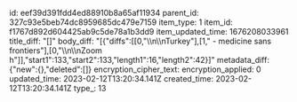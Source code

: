 id: eef39d391fdd4ed88910b8a65af11934
parent_id: 327c93e5beb74dc8959685dc479e7159
item_type: 1
item_id: f1767d892d604425ab9c5de78a1b3dd9
item_updated_time: 1676208033961
title_diff: "[]"
body_diff: "[{\"diffs\":[[0,\"\\\n\\\nTurkey\"],[1,\" - medicine sans frontiers\"],[0,\"\\\n\\\nZoom h\"]],\"start1\":133,\"start2\":133,\"length1\":16,\"length2\":42}]"
metadata_diff: {"new":{},"deleted":[]}
encryption_cipher_text: 
encryption_applied: 0
updated_time: 2023-02-12T13:20:34.141Z
created_time: 2023-02-12T13:20:34.141Z
type_: 13